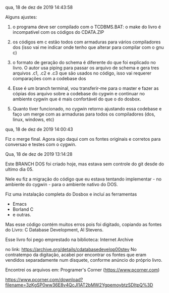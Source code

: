 qua, 18 de dez de 2019 14:43:58

Alguns ajustes:

1. o programa deve ser compilado com o TCDBMS.BAT: o make do
   livro é incompatível com os códigos do CDATA.ZIP

2. os códigos em c estão todos com armaduras para vários
   compiladores dos (isso vai me indicar onde tenho que
   alterar para compilar com o gnu c)

3. o formato de geração do schema é diferente do que foi
   explicado no livro. O autor usa piping para passar
   os arquivo de schema e gera tres arquivos .c1, .c2 e .c3
   que são usados no código, isso vai requerer comparações
   com a codebase dos

4. Esse é um branch terminal, vou transferir-me para o master
   e fazer as cópias dos arquivo sobre a codebase do cygwin
   e continuar no ambiente cygwin que é mais confortável
   do que o do dosbox.
5. Quanto tiver funcionado, no cygwin retorno ajustando essa
   codebase e faço um merge com as armaduras para todos
   os compiladores (dos, linux, windows, etc)

qua, 18 de dez de 2019 14:00:43

Fiz o merge final.
Agora sigo daqui com os fontes originais e corretos para
conversao e testes com o cygwin.


Qua, 18 de dez de 2019 13:14:28

Este BRANCH DOS foi criado hoje, mas estava sem controle
do git desde do ultimo dia 05.

Nele eu fiz a migração do código que eu estava tentando
implementar - no ambiente do cygwin - para o ambiente nativo
do DOS.

Fiz uma instalação completa do Dosbox e incluí as ferramentas

- Emacs
- Borland C
- e outras.

Mas esse código contém muitos erros pois foi digitado, copiando
as fontes do Livro: C Database Development, Al Stevens.

Esse livro foi pego emprestado na biblioteca: Internet Archive

no link: https://archive.org/details/cdatabasedevelop00stev
No contratempo da digitação, acabei por encontrar os fontes
que eram vendidos separadamente num disquete, conforme anúncio
do próprio livro.

Encontrei os arquivos em: Programer's Corner (https://www.pcorner.com)

https://www.pcorner.com/download?filename=3zKgSP0ww36E8v4QcJl1AT2bMW2YgpemoybtzSDItpQ%3D
